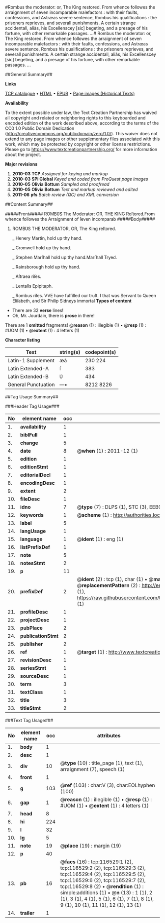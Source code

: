 #Rombus the moderator: or, The King restored. From whence followes the arraignment of seven incomparable malefactors : with their faults, confessions, and Astræas severe sentence, Rombus his qualifications : the prisoners reprieves, and severall punishments. A certain strange accidentall, aliàs, his Excellenscey [sic] begeting, and a presage of his fortune, with other remarkable passages. ...#
Rombus the moderator: or, The King restored. From whence followes the arraignment of seven incomparable malefactors : with their faults, confessions, and Astræas severe sentence, Rombus his qualifications : the prisoners reprieves, and severall punishments. A certain strange accidentall, aliàs, his Excellenscey [sic] begeting, and a presage of his fortune, with other remarkable passages. ...

##General Summary##

**Links**

[TCP catalogue](http://www.ota.ox.ac.uk/tcp/)  • 
[HTML](http://tei.it.ox.ac.uk/tcp/Texts-HTML/free/A91/A91959.html)  • 
[EPUB](http://tei.it.ox.ac.uk/tcp/Texts-EPUB/free/A91/A91959.epub) • 
[Page images (Historical Texts)](https://historicaltexts.jisc.ac.uk/eebo-99864302e)

**Availability**

To the extent possible under law, the Text Creation Partnership has waived all copyright and related or neighboring rights to this keyboarded and encoded edition of the work described above, according to the terms of the CC0 1.0 Public Domain Dedication (http://creativecommons.org/publicdomain/zero/1.0/). This waiver does not extend to any page images or other supplementary files associated with this work, which may be protected by copyright or other license restrictions. Please go to https://www.textcreationpartnership.org/ for more information about the project.

**Major revisions**

1. __2010-03__ __TCP__ *Assigned for keying and markup*
1. __2010-03__ __SPi Global__ *Keyed and coded from ProQuest page images*
1. __2010-05__ __Olivia Bottum__ *Sampled and proofread*
1. __2010-05__ __Olivia Bottum__ *Text and markup reviewed and edited*
1. __2011-06__ __pfs__ *Batch review (QC) and XML conversion*

##Content Summary##

#####Front#####
ROMBƲS The Moderator: OR, THE KING Reſtored.From whence followes the Arraignment of ſeven incomparab
#####Body#####

1. ROMBƲS THE MODERATOR, OR, The King reſtored.

    _ Henery Martin, hold up thy hand.

    _ Cromwell hold up thy hand.

    _ Stephen Marſhall hold up thy hand.Marſhall Tryed.

    _ Rainsborough hold up thy hand.

    _ Aſtraea riſes.

    _ Lentalls Epipitaph.

    _ Rombus riſes.
VVE have fulfilled our truſt. I that was Servant to Queen Eliſabeth, and Sir Philip Sidneys immortal
**Types of content**

  * There are 32 **verse** lines!
  * Oh, Mr. Jourdain, there is **prose** in there!

There are 1 **omitted** fragments! 
 @__reason__ (1) : illegible (1)  •  @__resp__ (1) : #UOM (1)  •  @__extent__ (1) : 4 letters (1)

**Character listing**


|Text|string(s)|codepoint(s)|
|---|---|---|
|Latin-1 Supplement|æà|230 224|
|Latin Extended-A|ſ|383|
|Latin Extended-B|Ʋ|434|
|General Punctuation|—•|8212 8226|

##Tag Usage Summary##

###Header Tag Usage###

|No|element name|occ|attributes|
|---|---|---|---|
|1.|__availability__|1||
|2.|__biblFull__|1||
|3.|__change__|5||
|4.|__date__|8| @__when__ (1) : 2011-12 (1)|
|5.|__edition__|1||
|6.|__editionStmt__|1||
|7.|__editorialDecl__|1||
|8.|__encodingDesc__|1||
|9.|__extent__|2||
|10.|__fileDesc__|1||
|11.|__idno__|7| @__type__ (7) : DLPS (1), STC (3), EEBO-CITATION (1), PROQUEST (1), VID (1)|
|12.|__keywords__|1| @__scheme__ (1) : http://authorities.loc.gov/ (1)|
|13.|__label__|5||
|14.|__langUsage__|1||
|15.|__language__|1| @__ident__ (1) : eng (1)|
|16.|__listPrefixDef__|1||
|17.|__note__|5||
|18.|__notesStmt__|2||
|19.|__p__|11||
|20.|__prefixDef__|2| @__ident__ (2) : tcp (1), char (1)  •  @__matchPattern__ (2) : ([0-9\-]+):([0-9IVX]+) (1), (.+) (1)  •  @__replacementPattern__ (2) : http://eebo.chadwyck.com/downloadtiff?vid=$1&page=$2 (1), https://raw.githubusercontent.com/textcreationpartnership/Texts/master/tcpchars.xml#$1 (1)|
|21.|__profileDesc__|1||
|22.|__projectDesc__|1||
|23.|__pubPlace__|2||
|24.|__publicationStmt__|2||
|25.|__publisher__|2||
|26.|__ref__|1| @__target__ (1) : http://www.textcreationpartnership.org/docs/. (1)|
|27.|__revisionDesc__|1||
|28.|__seriesStmt__|1||
|29.|__sourceDesc__|1||
|30.|__term__|3||
|31.|__textClass__|1||
|32.|__title__|3||
|33.|__titleStmt__|2||


###Text Tag Usage###

|No|element name|occ|attributes|
|---|---|---|---|
|1.|__body__|1||
|2.|__desc__|1||
|3.|__div__|10| @__type__ (10) : title_page (1), text (1), arraignment (7), speech (1)|
|4.|__front__|1||
|5.|__g__|103| @__ref__ (103) : char:V (3), char:EOLhyphen (100)|
|6.|__gap__|1| @__reason__ (1) : illegible (1)  •  @__resp__ (1) : #UOM (1)  •  @__extent__ (1) : 4 letters (1)|
|7.|__head__|8||
|8.|__hi__|224||
|9.|__l__|32||
|10.|__lg__|5||
|11.|__note__|19| @__place__ (19) : margin (19)|
|12.|__p__|40||
|13.|__pb__|16| @__facs__ (16) : tcp:116529:1 (2), tcp:116529:2 (2), tcp:116529:3 (2), tcp:116529:4 (2), tcp:116529:5 (2), tcp:116529:6 (2), tcp:116529:7 (2), tcp:116529:8 (2)  •  @__rendition__ (1) : simple:additions (1)  •  @__n__ (13) : 1 (1), 2 (1), 3 (1), 4 (1), 5 (1), 6 (1), 7 (1), 8 (1), 9 (1), 10 (1), 11 (1), 12 (1), 13 (1)|
|14.|__trailer__|1||
